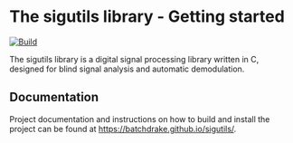 # The sigutils library - Getting started

[![Build](https://github.com/BatchDrake/sigutils/actions/workflows/build.yml/badge.svg)](https://github.com/BatchDrake/sigutils/actions/workflows/build.yml)

The sigutils library is a digital signal processing library written in C, designed for blind signal analysis and automatic demodulation.

## Documentation

Project documentation and instructions on how to build and install the project can be found at https://batchdrake.github.io/sigutils/.
